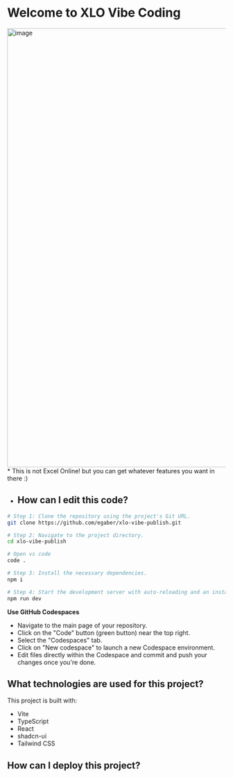 # Welcome to XLO Vibe Coding 
<img width="1880" height="1012" alt="image" src="https://github.com/user-attachments/assets/f3bdcd07-bc5a-4317-80fe-9cb9ada803fc" />
* This is not Excel Online! but you can get whatever features you want in there :)

* ## How can I edit this code?

```sh
# Step 1: Clone the repository using the project's Git URL.
git clone https://github.com/egaber/xlo-vibe-publish.git

# Step 2: Navigate to the project directory.
cd xlo-vibe-publish

# Open vs code
code .

# Step 3: Install the necessary dependencies.
npm i

# Step 4: Start the development server with auto-reloading and an instant preview.
npm run dev
```

**Use GitHub Codespaces**

- Navigate to the main page of your repository.
- Click on the "Code" button (green button) near the top right.
- Select the "Codespaces" tab.
- Click on "New codespace" to launch a new Codespace environment.
- Edit files directly within the Codespace and commit and push your changes once you're done.

## What technologies are used for this project?

This project is built with:

- Vite
- TypeScript
- React
- shadcn-ui
- Tailwind CSS

## How can I deploy this project?

